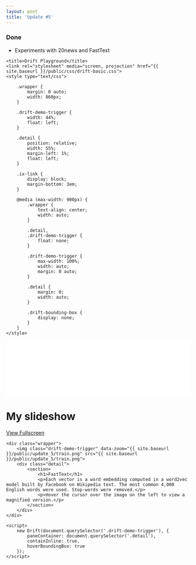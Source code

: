 ```yaml
---
layout: post
title: 'Update #5'
---
```

### Done
  * Experiments with 20news and FastText

<html>
<head>
	<meta charset="utf-8">
	<meta http-equiv="X-UA-Compatible" content="IE=edge,chrome=1">
	<meta name="designer" content="imgix">
	<meta name="developer" content="imgix">
	<meta name="viewport" content="width=device-width,initial-scale=1,maximum-scale=1,maximum-scale=1">
	<meta http-equiv="Accept-CH" content="DPR, Width, Viewport-Width">

	<title>Drift Playground</title>
	<link rel="stylesheet" media="screen, projection" href="{{ site.baseurl }}/public/css/drift-basic.css">
	<style type="text/css">

		.wrapper {
			margin: 0 auto;
			width: 860px;
		}

		.drift-demo-trigger {
			width: 44%;
			float: left;
		}

		.detail {
			position: relative;
			width: 55%;
			margin-left: 1%;
			float: left;
		}

		.ix-link {
			display: block;
			margin-bottom: 3em;
		}

		@media (max-width: 900px) {
			.wrapper {
				text-align: center;
				width: auto;
			}

			.detail,
			.drift-demo-trigger {
				float: none;
			}

			.drift-demo-trigger {
				max-width: 100%;
				width: auto;
				margin: 0 auto;
			}

			.detail {
				margin: 0;
				width: auto;
			}

			.drift-bounding-box {
				display: none;
			}
		}
	</style>
</head>

<body>
<iframe class="slideshow-iframe" src="{{ site.baseurl }}/slides/my-pics1.html"
style="width:100%" frameborder="0" scrolling="no" onload="resizeIframe(this)"></iframe>
<div class="sub-slideshow">
<h1>My slideshow</h1>
<a class="view" href="{{ site.baseurl }}/slides/my-pics1.html">View Fullscreen</a>
</div>

	<div class="wrapper">
		<img class="drift-demo-trigger" data-zoom="{{ site.baseurl }}/public/update_5/train.png" src="{{ site.baseurl }}/public/update_5/train.png">
		<div class="detail">
			<section>
				<h1>FastText</h1>
				<p>Each vector is a word embedding computed in a word2vec model built by Facebook on Wikipedia text. The most common 4,000 English words were used. Stop-words were removed.</p>
				<p>Hover the cursor over the image on the left to view a magnified version.</p>
			</section>
		</div>
	</div>

  <script src="{{ site.baseurl }}/js/Drift.js"></script>
	<script>
		new Drift(document.querySelector('.drift-demo-trigger'), {
			paneContainer: document.querySelector('.detail'),
			containInline: true,
			hoverBoundingBox: true
		});
	</script>
</body>

</html>
<br>
<br>
<br>
<br>
<br>
<br>
